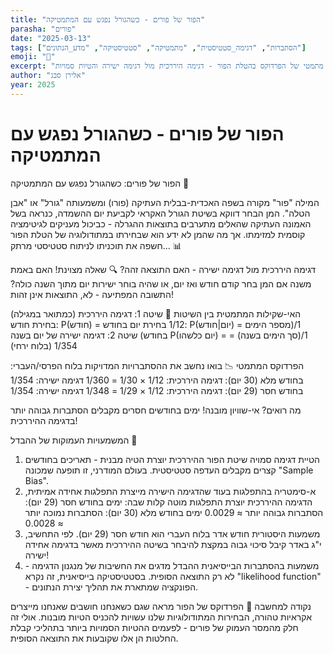 ```yaml
---
title: "הפור של פורים - כשהגורל נפגש עם המתמטיקה"
parasha: "פורים"
date: "2025-03-13"
tags: ["הסתברות", "דגימה_סטטיסטית", "מתמטיקה", "סטטיסטיקה", "מדע_הנתונים"]
emoji: "🎲"
excerpt: "ניתוח מתמטי של הפרדוקס בהטלת הפור - דגימה היררכית מול דגימה ישירה והטיות סמויות"
author: "אלירן סבג"
year: 2025
---
```


# הפור של פורים - כשהגורל נפגש עם המתמטיקה

הפור של פורים: כשהגורל נפגש עם המתמטיקה 🎲

המילה "פור" מקורה בשפה האכדית-בבלית העתיקה (פורו) ומשמעותה "גורל" או "אבן הטלה". המן הבחר דווקא בשיטת הגורל האקראי לקביעת יום ההשמדה, כנראה בשל האמונה העתיקה שהאלים מתערבים בתוצאות ההגרלה - כביכול מעניקים לגיטימציה קוסמית למזימתו. אך מה שהמן לא ידע הוא שבחירתו במתודולוגיה של הטלת הפור חשפה את תוכניתו לניתוח סטטיסטי מרתק... 📊

דגימה היררכית מול דגימה ישירה - האם התוצאה זהה? 🔍
שאלה מצוינת! האם באמת משנה אם המן בחר קודם חודש ואז יום, או שהיה בוחר ישירות יום מתוך השנה כולה? התשובה המפתיעה - לא, התוצאות אינן זהות!

האי-שקילות המתמטית בין השיטות 📐
שיטה 1: דגימה היררכית (כמתואר במגילה)
בחירת חודש: P(חודש) = 1/12
בחירת יום בחודש: P(יום|חודש) = 1/(מספר הימים בחודש)
שיטה 2: דגימה ישירה של יום בשנה
P(יום כלשהו) = 1/(סך הימים בשנה) = 1/354 (בלוח ירחי)

הפרדוקס המתמטי 📉
בואו נחשב את ההסתברויות המדויקות בלוח הפרסי/העברי:
בחודש מלא (30 יום):
דגימה היררכית: 1/12 × 1/30 = 1/360
דגימה ישירה: 1/354
בחודש חסר (29 יום):
דגימה היררכית: 1/12 × 1/29 = 1/348
דגימה ישירה: 1/354

מה רואים? אי-שוויון מובנה! ימים בחודשים חסרים מקבלים הסתברות גבוהה יותר בדגימה ההיררכית!

המשמעויות העמוקות של ההבדל 🧠
1. הטיית דגימה סמויה
שיטת הפור ההיררכית יוצרת הטיה מבנית - תאריכים בחודשים קצרים מקבלים העדפה סטטיסטית. בעולם המודרני, זו תופעה שמכונה "Sample Bias".
2. א-סימטריה בהתפלגות
בעוד שהדגימה הישירה מייצרת התפלגות אחידה אמיתית, הדגימה ההיררכית יוצרת התפלגות מוטה קלות שבה:
ימים בחודש חסר (29 יום): הסתברות גבוהה יותר ≈ 0.0029
ימים בחודש מלא (30 יום): הסתברות נמוכה יותר ≈ 0.0028
3. משמעות היסטורית
חודש אדר בלוח העברי הוא חודש חסר (29 יום). לפי התחשיב, י"ג באדר קיבל סיכוי גבוה במקצת להיבחר בשיטה ההיררכית מאשר בדגימה אחידה ישירה!
4. משמעות בהסתברות הבייסיאנית
ההבדל מדגים את החשיבות של מנגנון הדגימה - לא רק התוצאה הסופית. בסטטיסטיקה בייסיאנית, זה נקרא "likelihood function" - הפונקציה שמתארת את תהליך יצירת הנתונים.

נקודה למחשבה 💭
הפרדוקס של הפור מראה שגם כשאנחנו חושבים שאנחנו מייצרים אקראיות טהורה, הבחירות המתודולוגיות שלנו עשויות להכניס הטיות מובנות. אולי זה חלק מהמסר העמוק של פורים - לפעמים ההטיות הסמויות ביותר בתהליכי קבלת החלטות הן אלו שקובעות את התוצאה הסופית.

